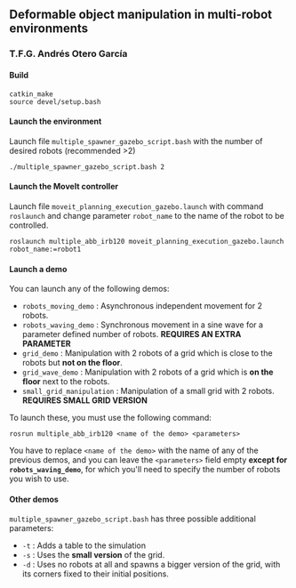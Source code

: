 ## Deformable object manipulation in multi-robot environments
### T.F.G. Andrés Otero García

#### Build
~~~
catkin_make
source devel/setup.bash
~~~

#### Launch the environment
Launch file `multiple_spawner_gazebo_script.bash` with the number of desired robots (recommended >2)
~~~
./multiple_spawner_gazebo_script.bash 2
~~~

#### Launch the MoveIt controller
Launch file `moveit_planning_execution_gazebo.launch` with command `roslaunch` and change parameter `robot_name` to the name of the robot to be controlled.
~~~
roslaunch multiple_abb_irb120 moveit_planning_execution_gazebo.launch robot_name:=robot1
~~~

#### Launch a demo
You can launch any of the following demos:
- `robots_moving_demo` : Asynchronous independent movement for 2 robots.
- `robots_waving_demo` : Synchronous movement in a sine wave for a parameter defined number of robots. **REQUIRES AN EXTRA PARAMETER**
- `grid_demo` : Manipulation with 2 robots of a grid which is close to the robots but **not on the floor**.
- `grid_wave_demo` : Manipulation with 2 robots of a grid which is **on the floor** next to the robots.
- `small_grid_manipulation` : Manipulation of a small grid with 2 robots. **REQUIRES SMALL GRID VERSION**

To launch these, you must use the following command:
~~~
rosrun multiple_abb_irb120 <name of the demo> <parameters>
~~~
You have to replace `<name of the demo>` with the name of any of the previous demos, and you can leave the `<parameters>` field empty **except for `robots_waving_demo`**, for which you'll need to specify the number of robots you wish to use.

#### Other demos
`multiple_spawner_gazebo_script.bash` has three possible additional parameters:
- `-t` : Adds a table to the simulation
- `-s` : Uses the **small version** of the grid.
- `-d` : Uses no robots at all and spawns a bigger version of the grid, with its corners fixed to their initial positions.
